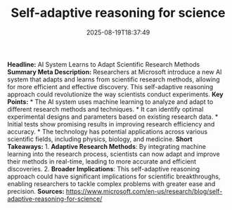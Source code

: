 ﻿---
title: "Self-adaptive reasoning for science"
date: "2025-08-19T18:37:49"
category: "Markets"
summary: ""
slug: "selfadaptive reasoning for science"
source_urls:
  - "https://www.microsoft.com/en-us/research/blog/self-adaptive-reasoning-for-science/"
seo:
  title: "Self-adaptive reasoning for science | Hash n Hedge"
  description: ""
  keywords: ["news", "markets", "brief"]
---
**Headline:** AI System Learns to Adapt Scientific Research Methods  **Summary Meta Description:** Researchers at Microsoft introduce a new AI system that adapts and learns from scientific research methods, allowing for more efficient and effective discovery. This self-adaptive reasoning approach could revolutionize the way scientists conduct experiments.  **Key Points:**  * The AI system uses machine learning to analyze and adapt to different research methods and techniques. * It can identify optimal experimental designs and parameters based on existing research data. * Initial tests show promising results in improving research efficiency and accuracy. * The technology has potential applications across various scientific fields, including physics, biology, and medicine.  **Short Takeaways:**  1. **Adaptive Research Methods**: By integrating machine learning into the research process, scientists can now adapt and improve their methods in real-time, leading to more accurate and efficient discoveries. 2. **Broader Implications**: This self-adaptive reasoning approach could have significant implications for scientific breakthroughs, enabling researchers to tackle complex problems with greater ease and precision.  **Sources:** https://www.microsoft.com/en-us/research/blog/self-adaptive-reasoning-for-science/ 
